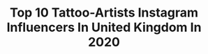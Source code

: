 ---
title: Top 10 Tattoo-Artists Instagram Influencers In United Kingdom In 2020
description: >-
  Find top tattoo-artists Instagram influencers in United Kingdom in 2020. Most popular hashtags: #inkedmag #colortattoo #tttism #radtattoos.
platform: Instagram
profiles:
  - username: "s.m.p_artist"
    fullname: >-
      S.M.P-Artist
    location: "United Kingdom"
    followers: 5709
    engagement: 1234
    commentsToLikes: 0.073341
    id: ck8tdjo6j3l150j789emfsyrm
    verified: false
    hashtags: "#buzzlightyear, #artoftheday, #artistsofinstagram, #straightouttacompton"
  - username: "stefaniexlee"
    fullname: >-
      Stefanie Lee Tattoos 🥀
    location: "United Kingdom"
    followers: 45870
    engagement: 1050
    commentsToLikes: 0.016324
    id: ck8t6xtluf0xj0j78yltr2x11
    verified: false
    hashtags: "#gifted"
  - username: "hadymua"
    fullname: >-
      HADY FARHAT| هادي فرحات
    location: "United Kingdom"
    followers: 64067
    engagement: 368
    commentsToLikes: 0.046735
    id: ck5hlalnajvim0i1192lutt40
    verified: false
    hashtags: "#15"
  - username: "vivphan"
    fullname: >-
      Vivian Phan ♥
    location: "United Kingdom"
    followers: 44671
    engagement: 301
    commentsToLikes: 0.032297
    id: ck5c45qyo0nso0i11iq3nnvz7
    verified: false
    hashtags: "#oahu, #asianbootiesmatter, #truthseeker, #celsiusambassador"
  - username: "volkantattooz"
    fullname: >-
      volkan demirci
    location: "United Kingdom"
    followers: 33292
    engagement: 290
    commentsToLikes: 0.038005
    id: ck0ud0vv0i2ys0i19f37jnlbx
    verified: false
    hashtags: "#uktattoo, #gametattoos, #avengers, #vscocam"
  - username: "kakauklein_"
    fullname: >-
      Kamnara Klein
    location: "United Kingdom"
    followers: 37458
    engagement: 569
    commentsToLikes: 0.014905
    id: ck5ce10tnk4pj0i11fs5172yk
    verified: false
    hashtags: "#lockdown, #day17"
  - username: "courteney_mua"
    fullname: >-
      Cøurteney Jackson
    location: "United Kingdom"
    followers: 20066
    engagement: 149
    commentsToLikes: 0.571277
    id: ck15todnuj3d70i19di1hba7t
    verified: false
    hashtags: "#clothing, #stylegoals, #stylepost, #brand"
  - username: "maaya_j"
    fullname: >-
      Maaya J.
    location: "United Kingdom"
    followers: 12966
    engagement: 593
    commentsToLikes: 0.030731
    id: ck8t9b08bng9s0j785znyjcdn
    verified: false
    hashtags: "#eyestattoo, #mangatattoo, #onlyblackart, #theartoftattoos"
  - username: "jackpeppiette"
    fullname: >-
      Jack Peppiette
    location: "United Kingdom"
    followers: 159157
    engagement: 479
    commentsToLikes: 0.007470
    id: ck6tkv98j5gxd0j71bgz50wsn
    verified: false
    hashtags: "#uktta, #ornamentaltattoo, #ttt, #dotworkers"
  - username: "no_tilusse_tattoo"
    fullname: >-
      No Tilusse Tattoo
    location: "United Kingdom"
    followers: 22558
    engagement: 748
    commentsToLikes: 0.006847
    id: ck15s21k0aucl0i192u8obf26
    verified: false
    hashtags: "#frozen, #starwarsfans, #flowertattoo, #raichutattoo"
---